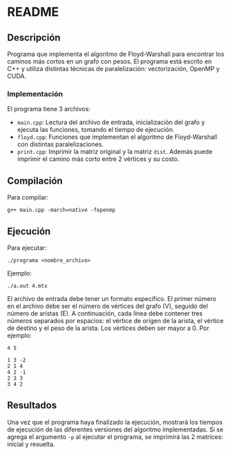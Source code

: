 # README

## Descripción

Programa que implementa el algoritmo de Floyd-Warshall para encontrar los caminos más cortos en un grafo con pesos. El programa está escrito en C++ y utiliza distintas técnicas de paralelización: vectorización, OpenMP y CUDA.

### Implementación

El programa tiene 3 archivos:

- `main.cpp`: Lectura del archivo de entrada, inicialización del grafo y ejecuta las funciones, tomando el tiempo de ejecución.
- `floyd.cpp`: Funciones que implementan el algoritmo de Floyd-Warshall con distintas paralelizaciones.
- `print.cpp`: Imprimir la matriz original y la matriz `dist`. Además puede imprimir el camino más corto entre 2 vértices y su costo.

## Compilación

Para compilar:

```
g++ main.cpp -march=native -fopenmp
```

## Ejecución

Para ejecutar:

```
./programa <nombre_archivo>
```

Ejemplo:

```
./a.out 4.mtx
```

El archivo de entrada debe tener un formato específico. El primer número en el archivo debe ser el número de vértices del grafo (V), seguido del número de aristas (E). A continuación, cada línea debe contener tres números separados por espacios: el vértice de origen de la arista, el vértice de destino y el peso de la arista. Los vértices deben ser mayor a 0. Por ejemplo:

```
4 5

1 3 -2
2 1 4
4 2 -1
2 3 3
3 4 2
```

## Resultados

Una vez que el programa haya finalizado la ejecución, mostrará los tiempos de ejecución de las diferentes versiones del algoritmo implementadas. Si se agrega el argumento `-p` al ejecutar el programa, se imprimirá las 2 matrices: inicial y resuelta.
